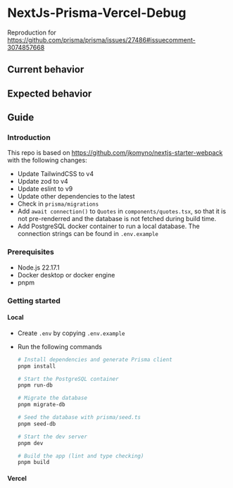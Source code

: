 # NextJs-Prisma-Vercel-Debug

Reproduction for
https://github.com/prisma/prisma/issues/27486#issuecomment-3074857668

## Current behavior

## Expected behavior

## Guide

### Introduction

This repo is based on https://github.com/jkomyno/nextjs-starter-webpack with the
following changes:

- Update TailwindCSS to v4
- Update zod to v4
- Update eslint to v9
- Update other dependencies to the latest
- Check in `prisma/migrations`
- Add `await connection()` to `Quotes` in `components/quotes.tsx`, so that it is
  not pre-renderred and the database is not fetched during build time.
- Add PostgreSQL docker container to run a local database. The connection
  strings can be found in `.env.example`

### Prerequisites

- Node.js 22.17.1
- Docker desktop or docker engine
- pnpm

### Getting started

#### Local

- Create `.env` by copying `.env.example`
- Run the following commands

  ```bash
  # Install dependencies and generate Prisma client
  pnpm install

  # Start the PostgreSQL container
  pnpm run-db

  # Migrate the database
  pnpm migrate-db

  # Seed the database with prisma/seed.ts
  pnpm seed-db

  # Start the dev server
  pnpm dev

  # Build the app (lint and type checking)
  pnpm build
  ```

#### Vercel
